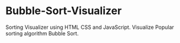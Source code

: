 # Bubble-Sort-Visualizer
Sorting Visualizer using HTML CSS and JavaScript. Visualize Popular sorting algorithm Bubble Sort. 
